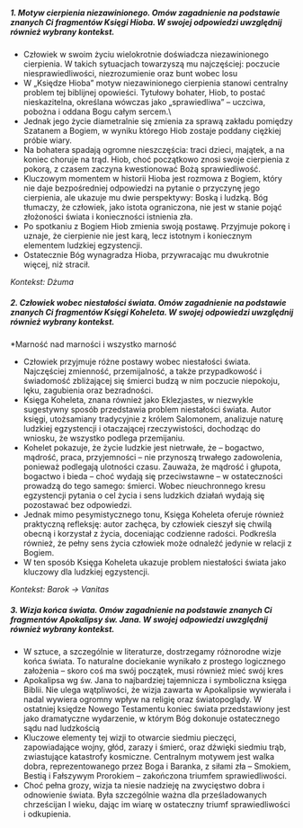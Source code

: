 ##### 1. Motyw cierpienia niezawinionego. Omów zagadnienie na podstawie znanych Ci fragmentów Księgi Hioba. W swojej odpowiedzi uwzględnij również wybrany kontekst.

- Człowiek w swoim życiu wielokrotnie doświadcza niezawinionego cierpienia. W takich sytuacjach towarzyszą mu najczęściej: poczucie niesprawiedliwości, niezrozumienie oraz bunt wobec losu
- W „Księdze Hioba” motyw niezawinionego cierpienia stanowi centralny problem tej biblijnej opowieści. Tytułowy bohater, Hiob, to postać nieskazitelna, określana wówczas jako „sprawiedliwa” – uczciwa, pobożna i oddana Bogu całym sercem.\
- Jednak jego życie diametralnie się zmienia za sprawą zakładu pomiędzy Szatanem a Bogiem, w wyniku którego Hiob zostaje poddany ciężkiej próbie wiary.
- Na bohatera spadają ogromne nieszczęścia: traci dzieci, majątek, a na koniec choruje na trąd. Hiob, choć początkowo znosi swoje cierpienia z pokorą, z czasem zaczyna kwestionować Bożą sprawiedliwość.
- Kluczowym momentem w historii Hioba jest rozmowa z Bogiem, który nie daje bezpośredniej odpowiedzi na pytanie o przyczynę jego cierpienia, ale ukazuje mu dwie perspektywy: Boską i ludzką. Bóg tłumaczy, że człowiek, jako istota ograniczona, nie jest w stanie pojąć złożoności świata i konieczności istnienia zła.
- Po spotkaniu z Bogiem Hiob zmienia swoją postawę. Przyjmuje pokorę i uznaje, że cierpienie nie jest karą, lecz istotnym i koniecznym elementem ludzkiej egzystencji.
- Ostatecznie Bóg wynagradza Hioba, przywracając mu dwukrotnie więcej, niż stracił.

*Kontekst: Dżuma*
##### 2. Człowiek wobec niestałości świata. Omów zagadnienie na podstawie znanych Ci fragmentów Księgi Koheleta. W swojej odpowiedzi uwzględnij również wybrany kontekst.

 *Marność nad marności i wszystko marność

- Człowiek przyjmuje różne postawy wobec niestałości świata. Najczęściej zmienność, przemijalność, a także przypadkowość i świadomość zbliżającej się śmierci budzą w nim poczucie niepokoju, lęku, zagubienia oraz bezradności.
- Księga Koheleta, znana również jako Eklezjastes, w niezwykle sugestywny sposób przedstawia problem niestałości świata. Autor księgi, utożsamiany tradycyjnie z królem Salomonem, analizuje naturę ludzkiej egzystencji i otaczającej rzeczywistości, dochodząc do wniosku, że wszystko podlega przemijaniu.
- Kohelet pokazuje, że życie ludzkie jest nietrwałe, że – bogactwo, mądrość, praca, przyjemności – nie przynoszą trwałego zadowolenia, ponieważ podlegają ulotności czasu. Zauważa, że mądrość i głupota, bogactwo i bieda – choć wydają się przeciwstawne – w ostateczności prowadzą do tego samego: śmierci. Wobec nieuchronnego kresu egzystencji pytania o cel życia i sens ludzkich działań wydają się pozostawać bez odpowiedzi.
- Jednak mimo pesymistycznego tonu, Księga Koheleta oferuje również praktyczną refleksję: autor zachęca, by człowiek cieszył się chwilą obecną i korzystał z życia, doceniając codzienne radości. Podkreśla również, że pełny sens życia człowiek może odnaleźć jedynie w relacji z Bogiem.
- W ten sposób Księga Koheleta ukazuje problem niestałości świata jako kluczowy dla ludzkiej egzystencji.

*Kontekst: Barok -> Vanitas*
##### 3. Wizja końca świata. Omów zagadnienie na podstawie znanych Ci fragmentów Apokalipsy św. Jana. W swojej odpowiedzi uwzględnij również wybrany kontekst.

- W sztuce, a szczególnie w literaturze, dostrzegamy różnorodne wizje końca świata. To naturalne dociekanie wynikało z prostego logicznego założenia – skoro coś ma swój początek, musi również mieć swój kres
- Apokalipsa wg św. Jana to najbardziej tajemnicza i symboliczna księga Biblii. Nie ulega wątpliwości, że wizja zawarta w Apokalipsie wywierała i nadal wywiera ogromny wpływ na religię oraz światopoglądy. W ostatniej księdze Nowego Testamentu koniec świata przedstawiony jest jako dramatyczne wydarzenie, w którym Bóg dokonuje ostatecznego sądu nad ludzkością
- Kluczowe elementy tej wizji to otwarcie siedmiu pieczęci, zapowiadające wojny, głód, zarazy i śmierć, oraz dźwięki siedmiu trąb, zwiastujące katastrofy kosmiczne. Centralnym motywem jest walka dobra, reprezentowanego przez Boga i Baranka, z siłami zła – Smokiem, Bestią i Fałszywym Prorokiem – zakończona triumfem sprawiedliwości.
- Choć pełna grozy, wizja ta niesie nadzieję na zwycięstwo dobra i odnowienie świata. Była szczególnie ważna dla prześladowanych chrześcijan I wieku, dając im wiarę w ostateczny triumf sprawiedliwości i odkupienia.